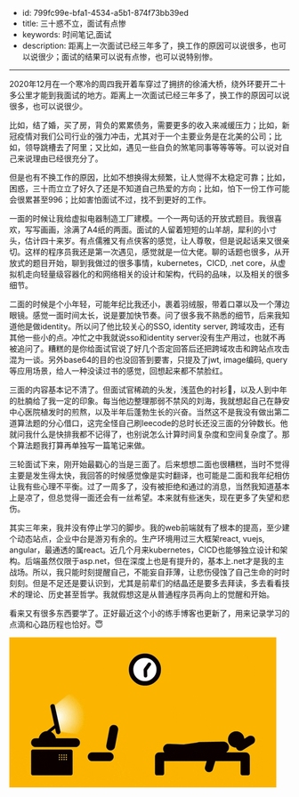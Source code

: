 - id: 799fc99e-bfa1-4534-a5b1-874f73bb39ed
- title: 三十惑不立，面试有点惨
- keywords: 时间笔记,面试
- description: 距离上一次面试已经三年多了，换工作的原因可以说很多，也可以说很少；面试的结果可以说有点惨，也可以说特别惨。
---

2020年12月在一个寒冷的周四我开着车穿过了拥挤的徐浦大桥，绕外环要开二十多公里才能到我面试的地方。距离上一次面试已经三年多了，换工作的原因可以说很多，也可以说很少。

比如，结了婚，买了房，背负的累累债务，需要更多的收入来减缓压力；比如，新冠疫情对我们公司行业的强力冲击，尤其对于一个主要业务是在北美的公司；比如，领导跳槽去了阿里；又比如，遇见一些自负的煞笔同事等等等等。可以说对自己来说理由已经很充分了。

但是也有不换工作的原因，比如不想换得太频繁，让人觉得不太稳定可靠；比如，困惑，三十而立立了好久了还是不知道自己热爱的方向；比如，怕下一份工作可能会很累甚至996；比如害怕面试不过，找不到更好的工作。

一面的时候让我给虚拟电器制造工厂建模。一个一两句话的开放式题目。我很喜欢，写写画画，涂满了A4纸的两面。面试的人留着短短的山羊胡，犀利的小寸头，估计四十来岁。有点儒雅又有点侠客的感觉，让人尊敬，但是说起话来又很亲切。这样的程序员我还是第一次遇见，感觉就是一位大佬。聊的话题也很多，从开放式的题目开始，聊到我做过的很多事情，kubernetes，CICD, .net core，从虚拟机走向轻量级容器化的和网络相关的设计和架构，代码的品味，以及相关的很多细节。

二面的时候是个小年轻，可能年纪比我还小，裹着羽绒服，带着口罩以及一个薄边眼镜。感觉一面时间太长，说是要加快节奏。问了很多我不熟悉的细节，后来我知道他是做identity。所以问了他比较关心的SSO, identity server, 跨域攻击，还有其他一些小的点。冲忙之中我就说sso和identity server没有生产用过，也就不再被追问了。糟糕的是你给面试官说了好几个否定回答后还把跨域攻击和跨站点攻击混为一谈。另外base64的目的也没回答到要害，只提及了jwt, image编码, query等应用场景，给人一种没读过书的感觉，回想起来都不禁脸红。

三面的内容基本记不清了。但面试官稀疏的头发，浅蓝色的衬衫👔，以及人到中年的肚腩给了我一定的印象。每当他边整理那弱不禁风的刘海，我就想起自己在静安中心医院植发时的煎熬，以及半年后蓬勃生长的兴奋。当然这不是我没有做出第二道算法题的分心借口，这完全怪自己刷leecode的总时长还没三面的分钟数长。他就问我什么是快排我都不记得了，也别说怎么计算时间复杂度和空间复杂度了。那个算法题我打算再单独写一篇笔记来做。

三轮面试下来，刚开始最戳心的当是三面了。后来想想二面也很糟糕，当时不觉得主要是发生得太快，我回答的时候感觉像是实时翻译，也可能是二面和我年纪相仿让我有些心理不平衡。过了一周多了，没有被拒绝和通过的消息，当然我知道基本上是凉了，但总觉得一面还会有一丝希望。本来就有些迷失，现在更多了失望和悲伤。

其实三年来，我并没有停止学习的脚步。我的web前端就有了根本的提高，至少建个动态站点，企业中台是游刃有余的。生产环境用过三大框架react, vuejs, angular，最通透的属react。近几个月来kubernetes，CICD也能够独立设计和架构。后端虽然仅限于asp.net，但在深度上也是有提升的，基本上.net才是我的主战场。所以，我只能时刻提醒自己，不能妄自菲薄，让悲伤侵蚀了自己生命的时时刻刻。但是不足还是要认识到，尤其是前辈们的结晶还是要多去拜读，多去看看技术的理论、历史甚至哲学。我就假想这是从普通程序员再向上的觉醒和开始。


看来又有很多东西要学了。正好最近这个小的练手博客也更新了，用来记录学习的点滴和心路历程也恰好。😇

![busy](./busy.gif)